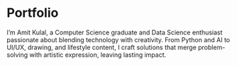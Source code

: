 # Portfolio
I’m Amit Kulal, a Computer Science graduate and Data Science enthusiast passionate about blending technology with creativity. From Python and AI to UI/UX, drawing, and lifestyle content, I craft solutions that merge problem-solving with artistic expression, leaving lasting impact.
